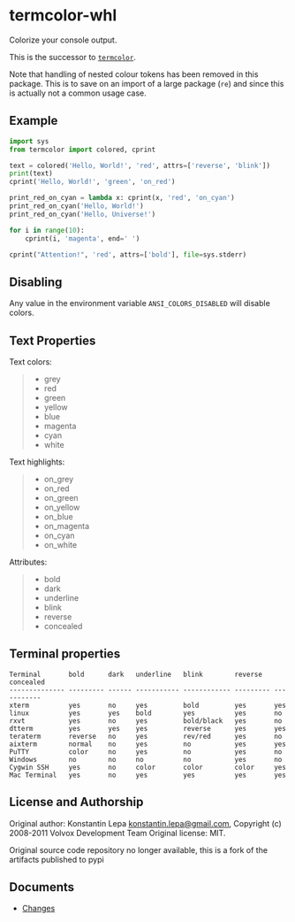 # termcolor-whl

Colorize your console output.

This is the successor to [`termcolor`](https://pypi.org/project/termcolor/).
 
Note that handling of nested colour tokens has been removed in this package. This is to save on an import of a large package (`re`) and since this is actually not a common usage case.

## Example

```python
import sys
from termcolor import colored, cprint

text = colored('Hello, World!', 'red', attrs=['reverse', 'blink'])
print(text)
cprint('Hello, World!', 'green', 'on_red')

print_red_on_cyan = lambda x: cprint(x, 'red', 'on_cyan')
print_red_on_cyan('Hello, World!')
print_red_on_cyan('Hello, Universe!')

for i in range(10):
    cprint(i, 'magenta', end=' ')

cprint("Attention!", 'red', attrs=['bold'], file=sys.stderr)
```


## Disabling
Any value in the environment variable `ANSI_COLORS_DISABLED` will disable colors.


## Text Properties
Text colors:

> -   grey
> -   red
> -   green
> -   yellow
> -   blue
> -   magenta
> -   cyan
> -   white

Text highlights:
> -   on\_grey
> -   on\_red
> -   on\_green
> -   on\_yellow
> -   on\_blue
> -   on\_magenta
> -   on\_cyan
> -   on\_white

Attributes:
> -   bold
> -   dark
> -   underline
> -   blink
> -   reverse
> -   concealed


## Terminal properties

    Terminal       bold      dark   underline   blink        reverse   concealed
    -------------- --------- ------ ----------- ------------ --------- -----------
    xterm          yes       no     yes         bold         yes       yes
    linux          yes       yes    bold        yes          yes       no
    rxvt           yes       no     yes         bold/black   yes       no
    dtterm         yes       yes    yes         reverse      yes       yes
    teraterm       reverse   no     yes         rev/red      yes       no
    aixterm        normal    no     yes         no           yes       yes
    PuTTY          color     no     yes         no           yes       no
    Windows        no        no     no          no           yes       no
    Cygwin SSH     yes       no     color       color        color     yes
    Mac Terminal   yes       no     yes         yes          yes       yes


## License and Authorship
Original author: Konstantin Lepa <konstantin.lepa@gmail.com>, Copyright (c) 2008-2011 Volvox Development Team
Original license: MIT.

Original source code repository no longer available, this is a fork of the artifacts published to pypi


## Documents
- [Changes](https://github.com/matthewdeanmartin/termcolor/blob/main/docs/CHANGES.MD)